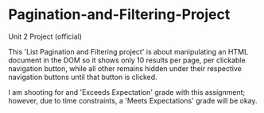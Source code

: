 # Pagination-and-Filtering-Project
Unit 2 Project (official)

This 'List Pagination and Filtering project' is about manipulating an HTML document in the DOM so it shows only 10 results per page, per clickable navigation button, while all other remains hidden under their respective navigation buttons until that button is clicked.

I am shooting for and 'Exceeds Expectation' grade with this assignment; however, due to time constraints, a 'Meets Expectations' grade will be okay.